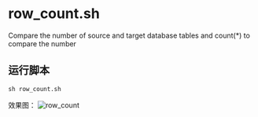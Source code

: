 # row_count.sh
Compare the number of source and target database tables and count(*) to compare the number

## 运行脚本 


```sql
sh row_count.sh
```
效果图：
![row_count]([https://github.com/user-attachments/assets/46af4202-2659-4891-8a39-fa37ba6c8bc4](https://github.com/JiaTHui/row_count.sh/blob/main/row_count.png))
